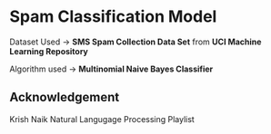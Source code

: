 # Spam Classification Model

Dataset Used -> **SMS Spam Collection Data Set** from **UCI Machine Learning Repository**

Algorithm used -> **Multinomial Naive Bayes Classifier**

## Acknowledgement

Krish Naik Natural Langugage Processing Playlist